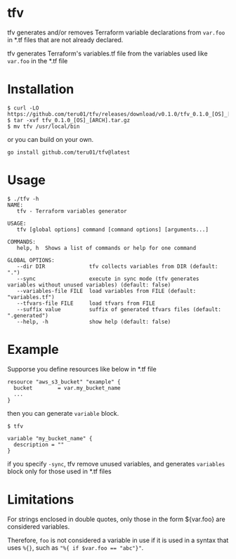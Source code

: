 # tfv

tfv generates and/or removes Terraform variable declarations from `var.foo` in *.tf files that are not already declared.

tfv generates Terraform's variables.tf file from the variables used like `var.foo` in the *.tf file

# Installation

```
$ curl -LO https://github.com/teru01/tfv/releases/download/v0.1.0/tfv_0.1.0_[OS]_[ARCH].tar.gz
$ tar -xvf tfv_0.1.0_[OS]_[ARCH].tar.gz
$ mv tfv /usr/local/bin
```

or you can build on your own.

```
go install github.com/teru01/tfv@latest
```

# Usage

```
$ ./tfv -h
NAME:
   tfv - Terraform variables generator

USAGE:
   tfv [global options] command [command options] [arguments...]

COMMANDS:
   help, h  Shows a list of commands or help for one command

GLOBAL OPTIONS:
   --dir DIR              tfv collects variables from DIR (default: ".")
   --sync                 execute in sync mode (tfv generates variables without unused variables) (default: false)
   --variables-file FILE  load variables from FILE (default: "variables.tf")
   --tfvars-file FILE     load tfvars from FILE
   --suffix value         suffix of generated tfvars files (default: ".generated")
   --help, -h             show help (default: false)
```


# Example

Supporse you define resources like below in *.tf file

```
resource "aws_s3_bucket" "example" {
  bucket        = var.my_bucket_name
  ...
}
```

then you can generate `variable` block.

```
$ tfv

variable "my_bucket_name" {
  description = ""
}
```

if you specify `-sync`, tfv remove unused variables, and generates `variables` block only for those used in *.tf files

# Limitations

For strings enclosed in double quotes, only those in the form ${var.foo} are considered variables.

Therefore, `foo` is not considered a variable in use if it is used in a syntax that uses `%{}`, such as `"%{ if $var.foo == "abc"}"`.
